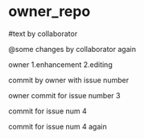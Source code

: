 # owner_repo

#text by collaborator

@some changes by collaborator again

owner
1.enhancement
2.editing

commit by owner with issue number

owner commit for issue number 3

commit for issue num 4


commit for issue num 4 again
